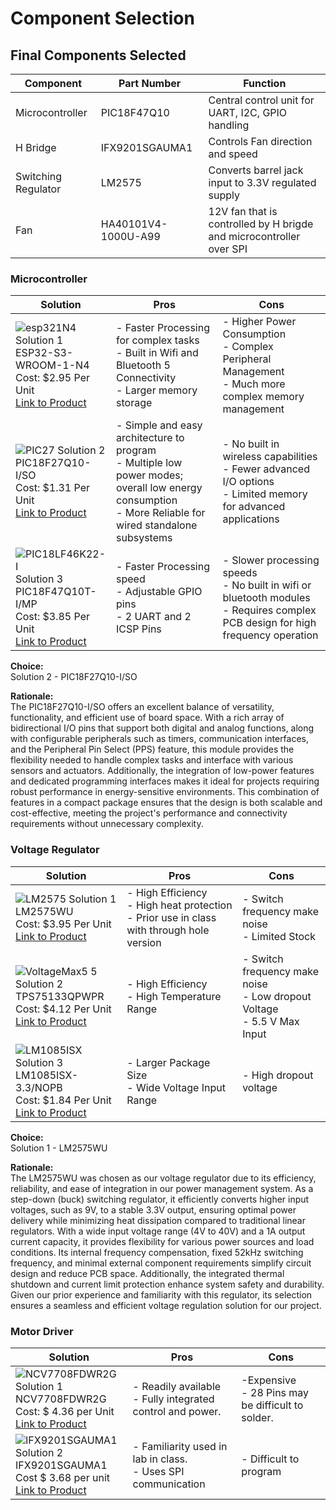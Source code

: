 # Component Selection

## **Final Components Selected**
| Component               | Part Number         | Function                                          |
|-------------------------|---------------------|---------------------------------------------------|
| Microcontroller         | PIC18F47Q10         | Central control unit for UART, I2C, GPIO handling |
| H Bridge                | IFX9201SGAUMA1          | Controls Fan direction and speed      |
| Switching Regulator     | LM2575   | Converts barrel jack input to 3.3V regulated supply |
| Fan  | HA40101V4-1000U-A99       | 12V fan that is controlled by H brigde and microcontroller over SPI|

### **Microcontroller**

| Solution | Pros | Cons |
|----------|----------|----------|
| ![esp321N4](https://github.com/user-attachments/assets/8c6c63fb-29f0-4a42-845b-77c537fc106f) Solution 1<br> ESP32-S3-WROOM-1-N4<br> Cost: $2.95 Per Unit<br> [Link to Product](https://www.digikey.com/en/products/detail/espressif-systems/ESP32-S3-WROOM-1-N4/16162639)<br>| - Faster Processing for complex tasks<br>- Built in Wifi and Bluetooth 5 Connectivity<br>- Larger memory storage | - Higher Power Consumption<br>- Complex Peripheral Management<br>- Much more complex memory management |
|   ![PIC27](https://github.com/user-attachments/assets/1927a90f-8fa8-43db-8400-3ace6e7163e5) Solution 2<br> PIC18F27Q10-I/SO<br> Cost: $1.31 Per Unit<br> [Link to Product](https://www.digikey.com/en/products/detail/microchip-technology/PIC18F27Q10-I-SO/10064343)<br> | - Simple and easy architecture to program<br>- Multiple low power modes; overall low energy consumption<br>- More Reliable for wired standalone subsystems | - No built in wireless capabilities<br>- Fewer advanced I/O options<br>- Limited memory for advanced applications |
| ![PIC18LF46K22-I](https://github.com/user-attachments/assets/5f91bbba-034d-4f1c-8a3d-cd155d2a6a80) Solution 3<br> PIC18F47Q10T-I/MP<br> Cost: $3.85 Per Unit<br> [Link to Product](https://www.digikey.com/en/products/detail/microchip-technology/PIC18LF46K22-I-MV/2601555)<br>| - Faster Processing speed<br>- Adjustable GPIO pins<br>- 2 UART and 2 ICSP Pins | - Slower processing speeds<br>- No built in wifi or bluetooth modules<br>- Requires complex PCB design for high frequency operation |

**Choice:**  
Solution 2 - PIC18F27Q10-I/SO

**Rationale:**  
The PIC18F27Q10-I/SO offers an excellent balance of versatility, functionality, and efficient use of board space. With a rich array of bidirectional I/O pins that support both digital and analog functions, along with configurable peripherals such as timers, communication interfaces, and the Peripheral Pin Select (PPS) feature, this module provides the flexibility needed to handle complex tasks and interface with various sensors and actuators. Additionally, the integration of low-power features and dedicated programming interfaces makes it ideal for projects requiring robust performance in energy-sensitive environments. This combination of features in a compact package ensures that the design is both scalable and cost-effective, meeting the project's performance and connectivity requirements without unnecessary complexity.



### **Voltage Regulator**

| Solution | Pros | Cons |
|----------|----------|----------|
| ![LM2575](https://github.com/user-attachments/assets/f546c850-1c2c-41f9-b496-1d7d340e9a19) Solution 1<br> LM2575WU<br> Cost: $3.95 Per Unit<br> [Link to Product](https://www.digikey.com/en/products/detail/microchip-technology/LM2575WU/1027667)<br> | - High Efficiency<br>- High heat protection<br>- Prior use in class with through hole version | - Switch frequency make noise<br>- Limited Stock |
| ![VoltageMax5 5](https://github.com/user-attachments/assets/f8bbd664-95ab-4fe6-80ed-3f45c3ac1747) Solution 2<br> TPS75133QPWPR<br> Cost: $4.12 Per Unit<br> [Link to Product](https://www.digikey.com/en/products/detail/texas-instruments/TPS75133QPWPR/1673042)<br> | - High Efficiency<br>- High Temperature Range | - Switch frequency make noise<br>- Low dropout Voltage<br>- 5.5 V Max Input |
| ![LM1085ISX](https://github.com/user-attachments/assets/6600a851-bbd8-4a5b-86d0-18e0372d0d5f) Solution 3<br> LM1085ISX-3.3/NOPB<br> Cost: $1.84 Per Unit<br> [Link to Product](https://www.digikey.com/en/products/detail/nisshinbo-micro-devices-inc/RP509Z001D-E2-F/10217681)<br> | - Larger Package Size<br> - Wide Voltage Input Range | - High dropout voltage |

**Choice:**  
Solution 1 - LM2575WU

**Rationale:**  
The LM2575WU was chosen as our voltage regulator due to its efficiency, reliability, and ease of integration in our power management system. As a step-down (buck) switching regulator, it efficiently converts higher input voltages, such as 9V, to a stable 3.3V output, ensuring optimal power delivery while minimizing heat dissipation compared to traditional linear regulators. With a wide input voltage range (4V to 40V) and a 1A output current capacity, it provides flexibility for various power sources and load conditions. Its internal frequency compensation, fixed 52kHz switching frequency, and minimal external component requirements simplify circuit design and reduce PCB space. Additionally, the integrated thermal shutdown and current limit protection enhance system safety and durability. Given our prior experience and familiarity with this regulator, its selection ensures a seamless and efficient voltage regulation solution for our project.

### **Motor Driver**

| Solution | Pros | Cons |
|----------|----------|----------|
| ![NCV7708FDWR2G](https://github.com/user-attachments/assets/e3d613c3-ad3f-4f2f-a713-1b056073b67e) Solution 1<br> NCV7708FDWR2G<br>  Cost: $ 4.36 per Unit<br> [Link to Product](https://www.digikey.com/en/products/detail/onsemi/NCV7708FDWR2G/9829237)<br> | - Readily available<br> - Fully integrated control and power.<br> | -Expensive <br> - 28 Pins may be difficult to solder. 
| ![IFX9201SGAUMA1](https://github.com/user-attachments/assets/a3cdcdeb-12d7-4e11-9d38-53d74f1c8f19) Solution 2<br> IFX9201SGAUMA1<br> Cost $ 3.68 per unit<br> [Link to Product](https://www.digikey.com/en/products/detail/infineon-technologies/ifx9201sgauma1/5415542)<br> | - Familiarity used in lab in class.<br> - Uses SPI communication<br> | - Difficult to program
 

